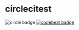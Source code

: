 # circlecitest
![circle badge](https://circleci.com/gh/Narendra-WAL/circlecitest.svg?style=shield&circle-token=e803f565bacfa7d49f759988bbb2566f6a353bb9) <a href="https://codebeat.co/projects/github-com-narendra-wal-circlecitest-master"><img alt="codebeat badge" src="https://codebeat.co/badges/47ba6b4a-c230-4b84-be5a-9e6fdc946468" /></a>
